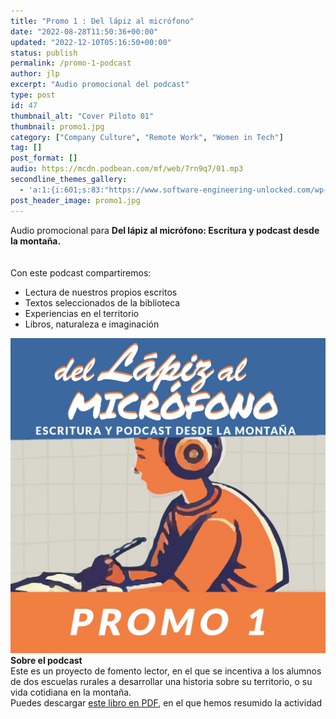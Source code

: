 ```yaml
---
title: "Promo 1 : Del lápiz al micrófono"
date: "2022-08-28T11:50:36+00:00"
updated: "2022-12-10T05:16:50+00:00"
status: publish
permalink: /promo-1-podcast
author: jlp
excerpt: "Audio promocional del podcast"
type: post
id: 47
thumbnail_alt: "Cover Piloto 01"
thumbnail: promo1.jpg
category: ["Company Culture", "Remote Work", "Women in Tech"]
tag: []
post_format: []
audio: https://mcdn.podbean.com/mf/web/7rn9q7/01.mp3
secondline_themes_gallery:
  - 'a:1:{i:601;s:83:"https://www.software-engineering-unlocked.com/wp-content/uploads/2019/08/bg_ep1.jpg";}'
post_header_image: promo1.jpg
---
```



<div class="episode-about">
  Audio promocional para <strong>Del lápiz al micrófono: Escritura y podcast desde la montaña.</strong>
  <br/>
  <br/>
 <br/>Con este podcast compartiremos:
    <ul>
        <li>Lectura de nuestros propios escritos</li>
        <li>Textos seleccionados de la biblioteca</li>
        <li>Experiencias en el territorio</li>
        <li>Libros, naturaleza e imaginación</li>
    </ul>
</div>


<div class="row pt-2 align-items-center">
    <div class="col-4">
    <img src="promo1.jpg" alt="Vilches Alto"/>
    </div>
    <div class="col-8 guest-about">
    <b>Sobre el podcast</b><br/>
      Este es un proyecto de fomento lector, en el que se incentiva a los alumnos de dos escuelas rurales a desarrollar una historia sobre su territorio, o su vida cotidiana en la montaña.
    </div>
</div>


<div class="sponsorship">
Puedes descargar <a href="https://www.docdroid.net/file/download/jHjH8N1/escritura-y-podcast-web-pdf.pdf" target="_blank" rel="noreferrer">este libro en PDF</a>, en el que hemos resumido la actividad
</div>
<br/>